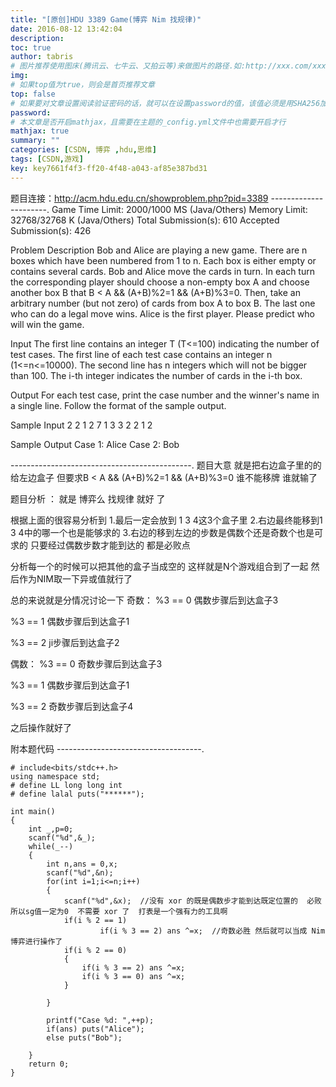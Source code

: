 ```yaml
---
title: "[原创]HDU 3389 Game(博弈 Nim 找规律)"
date: 2016-08-12 13:42:04
description:
toc: true
author: tabris
# 图片推荐使用图床(腾讯云、七牛云、又拍云等)来做图片的路径.如:http://xxx.com/xxx.jpg
img:
# 如果top值为true，则会是首页推荐文章
top: false
# 如果要对文章设置阅读验证密码的话，就可以在设置password的值，该值必须是用SHA256加密后的密码，防止被他人识破
password:
# 本文章是否开启mathjax，且需要在主题的_config.yml文件中也需要开启才行
mathjax: true
summary: ""
categories: [CSDN, 博弈 ,hdu,思维]
tags: [CSDN,游戏]
key: key7661f4f3-ff20-4f48-a043-af85e387bd31
---
```


题目连接：http://acm.hdu.edu.cn/showproblem.php?pid=3389
----------------------.
Game
Time Limit: 2000/1000 MS (Java/Others)    Memory Limit: 32768/32768 K (Java/Others)
Total Submission(s): 610    Accepted Submission(s): 426


Problem Description
Bob and Alice are playing a new game. There are n boxes which have been numbered from 1 to n. Each box is either empty or contains several cards. Bob and Alice move the cards in turn. In each turn the corresponding player should choose a non-empty box A and choose another box B that B < A && (A+B)%2=1 && (A+B)%3=0. Then, take an arbitrary number (but not zero) of cards from box A to box B. The last one who can do a legal move wins. Alice is the first player. Please predict who will win the game.


Input
The first line contains an integer T (T<=100) indicating the number of test cases. The first line of each test case contains an integer n (1<=n<=10000). The second line has n integers which will not be bigger than 100. The i-th integer indicates the number of cards in the i-th box.


Output
For each test case, print the case number and the winner's name in a single line. Follow the format of the sample output.


Sample Input
2
2
1 2
7
1 3 3 2 2 1 2


Sample Output
Case 1: Alice
Case 2: Bob

 ---------------------------------------------.
题目大意 就是把右边盒子里的的给左边盒子  但要求B < A && (A+B)%2=1 && (A+B)%3=0
谁不能移牌 谁就输了

题目分析 ：
就是 博弈么 找规律 就好 了

根据上面的很容易分析到
1.最后一定会放到 1 3  4这3个盒子里
2.右边最终能移到1 3 4中的哪一个也是能够求的
3.右边的移到左边的步数是偶数个还是奇数个也是可求的  只要经过偶数步数才能到达的 都是必败点


分析每一个的时候可以把其他的盒子当成空的
这样就是N个游戏组合到了一起  然后作为NIM取一下异或值就行了

总的来说就是分情况讨论一下
奇数：  %3 == 0  偶数步骤后到达盒子3

%3 == 1  偶数步骤后到达盒子1

%3 == 2  ji步骤后到达盒子2

偶数：   %3 == 0 奇数步骤后到达盒子3

%3 == 1  偶数步骤后到达盒子1

%3 == 2  奇数步骤后到达盒子4


之后操作就好了

附本题代码
------------------------------------.
```
# include<bits/stdc++.h>
using namespace std;
# define LL long long int
# define lalal puts("******");

int main()
{
    int _,p=0;
    scanf("%d",&_);
    while(_--)
    {
        int n,ans = 0,x;
        scanf("%d",&n);
        for(int i=1;i<=n;i++)
        {
            scanf("%d",&x);  //没有 xor 的既是偶数步才能到达既定位置的  必败 所以sg值一定为0  不需要 xor 了  打表是一个强有力的工具啊
            if(i % 2 == 1)
                    if(i % 3 == 2) ans ^=x;  //奇数必胜 然后就可以当成 Nim博弈进行操作了
            if(i % 2 == 0)
            {
                if(i % 3 == 2) ans ^=x;
                if(i % 3 == 0) ans ^=x;
            }

        }

        printf("Case %d: ",++p);
        if(ans) puts("Alice");
        else puts("Bob");

    }
    return 0;
}
```